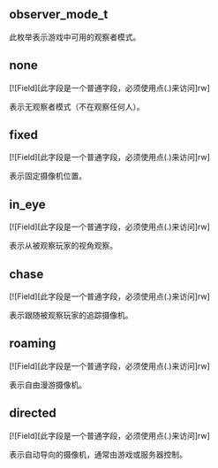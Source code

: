 ## observer_mode_t

此枚举表示游戏中可用的观察者模式。

## none

[![Field][此字段是一个普通字段，必须使用点(.)来访问]rw]

表示无观察者模式（不在观察任何人）。

## fixed

[![Field][此字段是一个普通字段，必须使用点(.)来访问]rw]

表示固定摄像机位置。

## in_eye

[![Field][此字段是一个普通字段，必须使用点(.)来访问]rw]

表示从被观察玩家的视角观察。

## chase

[![Field][此字段是一个普通字段，必须使用点(.)来访问]rw]

表示跟随被观察玩家的追踪摄像机。

## roaming

[![Field][此字段是一个普通字段，必须使用点(.)来访问]rw]

表示自由漫游摄像机。

## directed

[![Field][此字段是一个普通字段，必须使用点(.)来访问]rw]

表示自动导向的摄像机，通常由游戏或服务器控制。